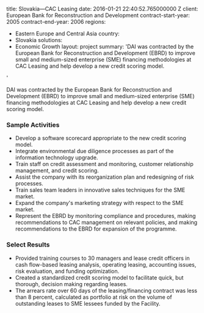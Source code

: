 
title: Slovakia—CAC Leasing
date: 2016-01-21 22:40:52.765000000 Z
client: European Bank for Reconstruction and Development
contract-start-year: 2005
contract-end-year: 2006
regions:
- Eastern Europe and Central Asia
country:
- Slovakia
solutions:
- Economic Growth
layout: project
summary: 'DAI was contracted by the European Bank for Reconstruction and Development
  (EBRD) to improve small and medium-sized enterprise (SME) financing methodologies
  at CAC Leasing and help develop a new credit scoring model.

'


DAI was contracted by the European Bank for Reconstruction and Development (EBRD) to improve small and medium-sized enterprise (SME) financing methodologies at CAC Leasing and help develop a new credit scoring model.

###  Sample Activities

* Develop a software scorecard appropriate to the new credit scoring model.
* Integrate environmental due diligence processes as part of the information technology upgrade.
* Train staff on credit assessment and monitoring, customer relationship management, and credit scoring.
* Assist the company with its reorganization plan and redesigning of risk processes.
* Train sales team leaders in innovative sales techniques for the SME market.
* Expand the company's marketing strategy with respect to the SME market.
* Represent the EBRD by monitoring compliance and procedures, making recommendations to CAC management on relevant policies, and making recommendations to the EBRD for expansion of the programme.

###  Select Results

* Provided training courses to 30 managers and lease credit officers in cash flow-based leasing analysis, operating leasing, accounting issues, risk evaluation, and funding optimization.
* Created a standardized credit scoring model to facilitate quick, but thorough, decision making regarding leases.
* The arrears rate over 60 days of the leasing/financing contract was less than 8 percent, calculated as portfolio at risk on the volume of outstanding leases to SME lessees funded by the Facility.
